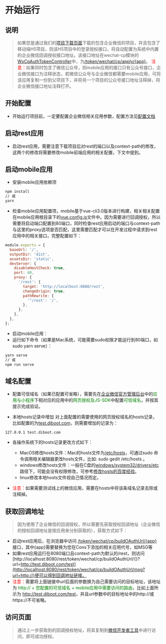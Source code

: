 # 开始运行

## 说明

> 如果您是通过我们的[项目下载页面](https://www.diboot.com/g/index.html)下载的包含企业微信的项目，并且包含了移动端H5项目，则该H5项目中的登录授权接口，将自动配置为系统中内置的企业微信回调授权接口地址。该接口地址在wechat-cp模块的[WxCpAuthTokenController]()中，为[/token/wechat/cp/apply/{app}]()。
<font color=red>注意：</font>如果同时包含了微信公众号，则mobile应用的接口只有公众号接口，企业微信接口为注释状态，若微信公众号与企业微信都需要mobile应用，可将该应用复制一份到父项目下，并将另一个项目的公众号接口地址注释掉，将企业微信接口地址注释打开。

## 开始配置

* 开始运行项目前，一定要配置企业微信相关应用参数，配置方法见[配置文档](配置.md)

## 启动rest应用

* 启动rest应用，需要注意下载项目后对rest的端口以及context-path的修改，这两个的修改将需要修改mobile前端应用的相关配置，下文中提到。

## 启动mobile应用

* 安装mobile应用依赖项

```bash
npm install
// 或
yarn
```

* 检查mobile应用配置项，mobile基于vue-cli3.0版本进行构建，相关相关配置在mobile应用根目录下的[vue.config.js]()文件中。因为需要进行回调授权，所以需要将启动端口配置到80端口，同时检查rest应用启动的端口与context-path与这里的proxy选项是否匹配，这里需要匹配才可以在开发过程中请求到rest应用中的相关接口，完整配置如下：

```javascript
module.exports = {
  baseUrl: '/',
  outputDir: 'dist',
  assetsDir: 'static',
  devServer: {
    disableHostCheck: true,
    port: 80,
    proxy: {
      '/rest': {
        target: 'http://localhost:8080/rest',
        changeOrigin: true,
        pathRewrite: {
          '^/rest': '/',
        },
      },
    },
  },
};
```

* 启动mobile应用：
* 运行如下命令（如果是Mac系统，可能需要sudo权限才能运行到80端口，如 sudo yarn serve）：

```bash
yarn serve
// 或
npm run serve
```

## 域名配置

* 配置可信域名（如果已配置可省略），需要先在[企业微信官方管理后台](https://work.weixin.qq.com/)中的<font color=green>应用与小程序</font>下相对应的应用中的<font color=green>网页授权及JS-SDK</font>中配置<font color=green>可信域名</font>，并按其提示完成验证。

* 本地hosts记录中增加 对上面配置的需要使用的网页授权域名的hosts记录，比如配置的为[test.diboot.com]()，则需要增加的记录为：

```
127.0.0.1 test.diboot.com
```

* 各操作系统下的hosts记录更改方式如下：
    * MacOS修改hosts文件：Mac的hosts文件为[/etc/hosts]()，可通过sudo 命令调用相关编辑器更改hosts文件，比如: sudo gedit /etc/hosts 。
    * windows修改hosts文件：一般在C盘的[windows/system32/drivers/etc]()路径下，可能会没有权限修改，可参考[修改hosts的百度经验](https://jingyan.baidu.com/article/425e69e6e479a2be15fc16e1.html)。
    * linux修改本地hosts文件视自己情况而定。

* <font color=red>注意：</font>如果需要测试线上的微信应用，需要在hosts中将该条域名记录去除或注释掉。

## 获取回调地址

> 因为使用了企业微信的回调授权，所以需要先获取授权回调地址（企业微信的授权回调地址是按应用来分别获取的），获取方式如下：

* 启动rest应用后，在浏览器中访问 [/token/wechat/cp/buildOAuthUrl/{app}]() 接口，其中{app}需要替换为您在Cons下添加的相关应用代号，如MSG等
* 如果rest应用运行在8080端口且context-path为默认的/rest，则访问[http://localhost:8080/rest/token/wechat/cp/buildOAuthUrl/{}?url=http://test.diboot.com/test](http://localhost:8080/rest/token/wechat/cp/buildOAuthUrl/msg?url=http://)便可以得到回调地址链接。
* <font color=red>注意：</font>需要将上面链接中url后面的参数换为自己需要访问的目标地址，该地址为 <font color=green>http:// + 您配置的可信域名 + mobile应用中需要访问的路由</font>，比如上面所示为 <font color=green>http://test.diboot.com/test</font>，并且url参数中的目标地址中的http://或https://不可省略。

## 访问页面

> 通过上一步获取到的回调授权地址，将其复制到[微信开发者工具](https://developers.weixin.qq.com/miniprogram/dev/devtools/download.html)中进行访问，即可成功授权。